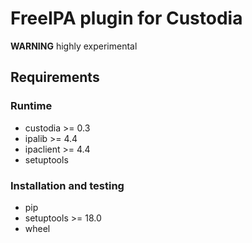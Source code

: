 # FreeIPA plugin for Custodia

**WARNING** highly experimental


## Requirements

### Runtime

* custodia >= 0.3
* ipalib >= 4.4
* ipaclient >= 4.4
* setuptools

### Installation and testing

* pip
* setuptools >= 18.0
* wheel

